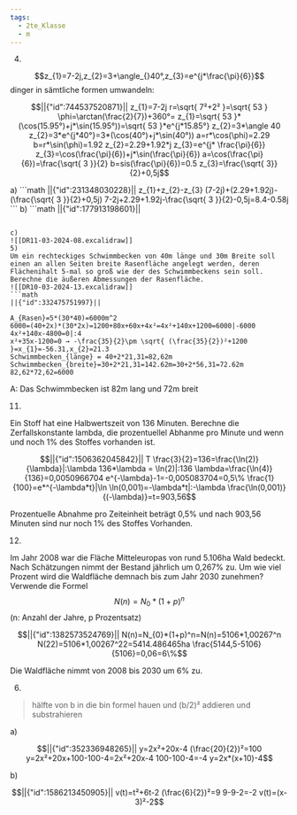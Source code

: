 ```yaml
---
tags:
  - 2te_Klasse
  - m
---
```

4)
$$z_{1}=7-2j,z_{2}=3+\angle_{}40°,z_{3}=e^{j*\frac{\pi}{6}}$$
dinger in sämtliche formen umwandeln:
```math
||{"id":744537520871}||

z_{1}=7-2j
r=\sqrt{ 7²+2² }=\sqrt{ 53 }
\phi=\arctan(\frac{2}{7})+360°=
z_{1}=\sqrt{ 53 }*(\cos(15.95°)+j*\sin(15.95°))=\sqrt{ 53 }*e^{j*15.85°}
z_{2}=3*\angle 40
z_{2}=3*e^{j*40°}=3*(\cos(40°)+j*\sin(40°))
a=r*\cos(\phi)=2.29
b=r*\sin(\phi)=1.92
z_{2}=2.29+1.92*j
z_{3}=e^{j* \frac{\pi}{6}}
z_{3}=\cos(\frac{\pi}{6})+j*\sin(\frac{\pi}{6})
a=\cos(\frac{\pi}{6})=\frac{\sqrt{ 3 }}{2}
b=sis(\frac{\pi}{6})=0.5
z_{3}=\frac{\sqrt{  3}}{2}+0,5j
```

<div tabindex='-1'contenteditable='false' class='livePrevPlus'></div>
a)
```math
||{"id":231348030228}||
z_{1}+z_{2}-z_{3}
(7-2j)+(2.29+1.92j)-(\frac{\sqrt{ 3 }}{2}+0,5j)
7-2j+2.29+1.92j-\frac{\sqrt{ 3 }}{2}-0,5j=8.4-0.58j
```
b)
```math
||{"id":177913198601}||


```

c)
![[DR11-03-2024-08.excalidraw]]
5)
Um ein rechteckiges Schwimmbecken von 40m länge und 30m Breite soll einen an allen Seiten breite Rasenfläche angelegt werden, deren Flächenihalt 5-mal so groß wie der des Schwimmbeckens sein soll. Berechne die äußeren Abmessungen der Rasenfläche.
![[DR10-03-2024-13.excalidraw]]
```math
||{"id":332475751997}||

A_{Rasen}=5*(30*40)=6000m^2
6000=(40+2x)*(30*2x)=1200+80x+60x+4x²=4x²+140x+1200=6000|-6000
4x²+140x-4800=0|:4 
x²+35x-1200=0 → -\frac{35}{2}\pm \sqrt{ (\frac{35}{2})²+1200 }=x_{1}=-56.31,x_{2}=21.3
Schwimmbecken_{länge} = 40+2*21,31=82,62m
Schwimmbecken_{breite}=30+2*21,31=142.62m=30+2*56,31=72.62m
82,62*72,62=6000
```
A: Das Schwimmbecken ist 82m lang und 72m breit

11)
Ein Stoff hat eine Halbwertszeit von 136 Minuten. Berechne die Zerfallskonstante lambda, die prozentuellel Abhanme pro Minute und wenn und noch 1% des Stoffes vorhanden ist.

```math
||{"id":1506362045842}||

T \frac{3}{2}=136=\frac{\ln(2)}{\lambda}|:\lambda
136*\lambda = \ln(2)|:136
\lambda=\frac{\ln(4)}{136}=0,0050966704
e^{-\lambda}-1=-0,005083704=0,5\%
\frac{1}{100}=e*^{-\lambda*t}|\ln
\ln(0,001)=-\lambda*t|:-\lambda

\frac{\ln(0,001)}{(-\lambda)}=t=903,56
```
Prozentuelle Abnahme pro Zeiteinheit beträgt 0,5% und nach 903,56 Minuten sind nur noch 1% des Stoffes Vorhanden.

12)
Im Jahr 2008 war die Fläche Mitteleuropas von rund 5.106ha Wald bedeckt. Nach Schätzungen nimmt der Bestand jährlich um 0,267% zu. Um wie viel Prozent wird die Waldfläche demnach bis zum Jahr 2030 zunehmen? 
Verwende die Formel $$N(n)=N_{0}*(1+p)^n$$ (n: Anzahl der Jahre, p Prozentsatz)
```math
||{"id":1382573524769}||

N(n)=N_{0}*(1+p)^n=N(n)=5106*1,00267^n
N(22)=5106*1,00267^22=5414.486465ha
\frac{5144,5-5106}{5106}=0,06=6\%
```
Die Waldfläche nimmt von 2008 bis 2030 um 6% zu. 

6)
> hälfte von b in die bin formel hauen und (b/2)² addieren und substrahieren

a)
```math
||{"id":352336948265}||

y=2x²+20x-4
(\frac{20}{2})²=100
y=2x²+20x+100-100-4=2x²+20x-4
100-100-4=-4
y=2x*(x+10)-4
```
b)
```math
||{"id":1586213450905}||

v(t)=t²+6t-2
(\frac{6}{2})²=9
9-9-2=-2
v(t)=(x-3)²-2
```
